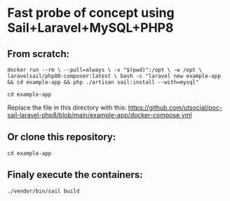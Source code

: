 # Fast probe of concept using Sail+Laravel+MySQL+PHP8

## From scratch:

`docker run --rm \
    --pull=always \
    -v "$(pwd)":/opt \
    -w /opt \
    laravelsail/php80-composer:latest \
    bash -c "laravel new example-app && cd example-app && php ./artisan sail:install --with=mysql"
`

`cd example-app`

Replace the file in this directory with this:
https://github.com/utsocial/poc-sail-laravel-php8/blob/main/example-app/docker-compose.yml



## Or clone this repository:
`cd example-app`

## Finaly execute the containers:


`./vendor/bin/sail build`